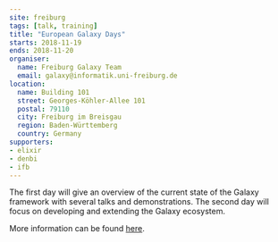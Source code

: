 ```yaml
---
site: freiburg
tags: [talk, training]
title: "European Galaxy Days"
starts: 2018-11-19
ends: 2018-11-20
organiser:
  name: Freiburg Galaxy Team
  email: galaxy@informatik.uni-freiburg.de
location:
  name: Building 101
  street: Georges-Köhler-Allee 101
  postal: 79110
  city: Freiburg im Breisgau
  region: Baden-Württemberg
  country: Germany
supporters:
- elixir
- denbi
- ifb
---
```


The first day will give an overview of the current state of the Galaxy framework with several talks and demonstrations. The second day will focus on developing and extending the Galaxy ecosystem.

More information can be found [here](https://galaxyproject.org/events/2018-europe-dev/).

